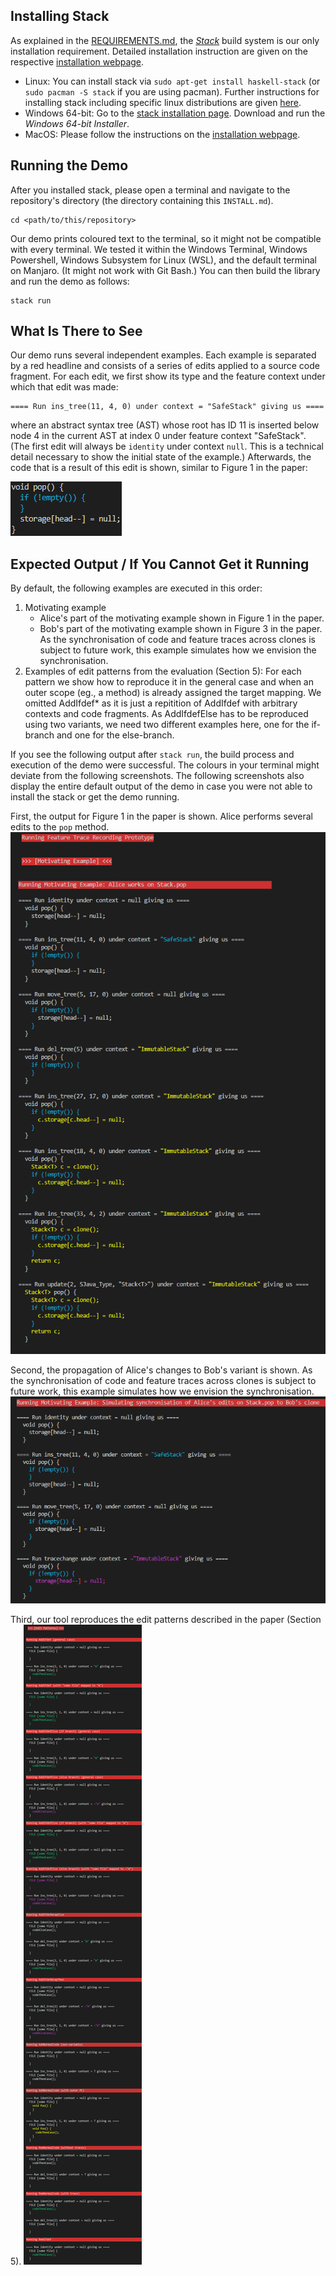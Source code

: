 ﻿## Installing Stack

As explained in the [REQUIREMENTS.md](REQUIREMENTS.md), the [_Stack_][stack] build system is our only installation requirement.
Detailed installation instruction are given on the respective [installation webpage][stackinstall].

- Linux: You can install stack via `sudo apt-get install haskell-stack` (or `sudo pacman -S stack` if you are using pacman).
Further instructions for installing stack including specific linux distributions are given [here][stackinstall].
- Windows 64-bit: Go to the [stack installation page][stackinstall]. Download and run the _Windows 64-bit Installer_.
- MacOS: Please follow the instructions on the [installation webpage][stackinstall].

## Running the Demo

After you installed stack, please open a terminal and navigate to the repository's directory (the directory containing this `INSTALL.md`).
```shell
cd <path/to/this/repository>
```
Our demo prints coloured text to the terminal, so it might not be compatible with every terminal.
We tested it within the Windows Terminal, Windows Powershell, Windows Subsystem for Linux (WSL), and the default terminal on Manjaro.
(It might not work with Git Bash.)
You can then build the library and run the demo as follows:

```shell
stack run
```

## What Is There to See
Our demo runs several independent examples.
Each example is separated by a red headline and consists of a series of edits applied to a source code fragment.
For each edit, we first show its type and the feature context under which that edit was made:

    ==== Run ins_tree(11, 4, 0) under context = "SafeStack" giving us ====

where an abstract syntax tree (AST) whose root has ID 11 is inserted below node 4 in the current AST at index 0 under feature context "SafeStack".
(The first edit will always be `identity` under context `null`. This is a technical detail necessary to show the initial state of the example.)
Afterwards, the code that is a result of this edit is shown, similar to Figure 1 in the paper:

![Alice](meta/pop_v2.png)

## Expected Output / If You Cannot Get it Running

By default, the following examples are executed in this order:

1. Motivating example
    - Alice's part of the motivating example shown in Figure 1 in the paper.
    - Bob's part of the motivating example shown in Figure 3 in the paper. As the synchronisation of code and feature traces across clones is subject to future work, this example simulates how we envision the synchronisation.
2. Examples of edit patterns from the evaluation (Section 5): For each pattern we show how to reproduce it in the general case and when an outer scope (eg., a method) is already assigned the target mapping. We omitted AddIfdef* as it is just a repitition of AddIfdef with arbitrary contexts and code fragments. As AddIfdefElse has to be reproduced using two variants, we need two different examples here, one for the if-branch and one for the else-branch.

If you see the following output after `stack run`, the build process and execution of the demo were successful.
The colours in your terminal might deviate from the following screenshots.
The following screenshots also display the entire default output of the demo in case you were not able to install the stack or get the demo running.

First, the output for Figure 1 in the paper is shown. Alice performs several edits to the `pop` method.
![Alice](meta/Alice.png)

Second, the propagation of Alice's changes to Bob's variant is shown. As the synchronisation of code and feature traces across clones is subject to future work, this example simulates how we envision the synchronisation.
![Bob](meta/Bob.png)

Third, our tool reproduces the edit patterns described in the paper (Section 5).
![Patterns](meta/Patterns.png)

[stack]: https://docs.haskellstack.org/en/stable/README/
[stackinstall]: https://docs.haskellstack.org/en/stable/install_and_upgrade/

